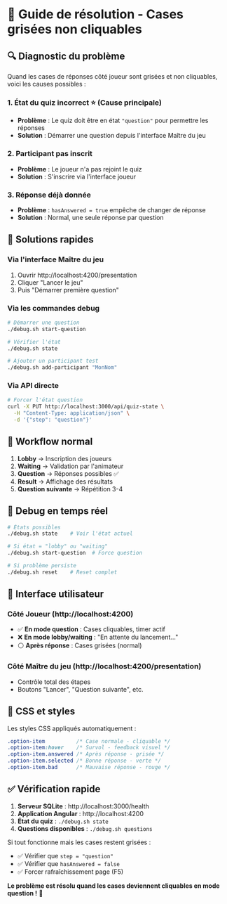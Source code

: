 # 🔧 Guide de résolution - Cases grisées non cliquables

## 🔍 Diagnostic du problème

Quand les cases de réponses côté joueur sont grisées et non cliquables, voici les causes possibles :

### 1. **État du quiz incorrect** ⭐ (Cause principale)
- **Problème** : Le quiz doit être en état `"question"` pour permettre les réponses
- **Solution** : Démarrer une question depuis l'interface Maître du jeu

### 2. **Participant pas inscrit**
- **Problème** : Le joueur n'a pas rejoint le quiz
- **Solution** : S'inscrire via l'interface joueur

### 3. **Réponse déjà donnée**
- **Problème** : `hasAnswered = true` empêche de changer de réponse
- **Solution** : Normal, une seule réponse par question

## 🚀 Solutions rapides

### Via l'interface Maître du jeu
1. Ouvrir http://localhost:4200/presentation
2. Cliquer "Lancer le jeu" 
3. Puis "Démarrer première question"

### Via les commandes debug
```bash
# Démarrer une question
./debug.sh start-question

# Vérifier l'état
./debug.sh state

# Ajouter un participant test
./debug.sh add-participant "MonNom"
```

### Via API directe
```bash
# Forcer l'état question
curl -X PUT http://localhost:3000/api/quiz-state \
  -H "Content-Type: application/json" \
  -d '{"step": "question"}'
```

## 🎯 Workflow normal

1. **Lobby** → Inscription des joueurs
2. **Waiting** → Validation par l'animateur  
3. **Question** → Réponses possibles ✅
4. **Result** → Affichage des résultats
5. **Question suivante** → Répétition 3-4

## 🔧 Debug en temps réel

```bash
# États possibles
./debug.sh state    # Voir l'état actuel

# Si état = "lobby" ou "waiting" 
./debug.sh start-question  # Force question

# Si problème persiste
./debug.sh reset    # Reset complet
```

## 📱 Interface utilisateur

### Côté Joueur (http://localhost:4200)
- ✅ **En mode question** : Cases cliquables, timer actif
- ❌ **En mode lobby/waiting** : "En attente du lancement..."
- ⚪ **Après réponse** : Cases grisées (normal)

### Côté Maître du jeu (http://localhost:4200/presentation)
- Contrôle total des étapes
- Boutons "Lancer", "Question suivante", etc.

## 🎨 CSS et styles

Les styles CSS appliqués automatiquement :
```css
.option-item          /* Case normale - cliquable */
.option-item:hover    /* Survol - feedback visuel */
.option-item.answered /* Après réponse - grisée */
.option-item.selected /* Bonne réponse - verte */
.option-item.bad      /* Mauvaise réponse - rouge */
```

## ✅ Vérification rapide

1. **Serveur SQLite** : http://localhost:3000/health
2. **Application Angular** : http://localhost:4200
3. **État du quiz** : `./debug.sh state`
4. **Questions disponibles** : `./debug.sh questions`

Si tout fonctionne mais les cases restent grisées :
- ✅ Vérifier que `step = "question"`
- ✅ Vérifier que `hasAnswered = false`
- ✅ Forcer rafraîchissement page (F5)

**Le problème est résolu quand les cases deviennent cliquables en mode question !** 🎊